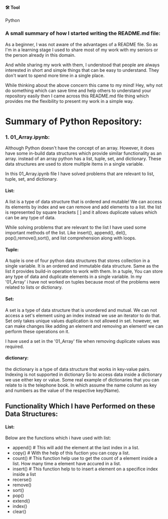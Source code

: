 #### 🛠 Tool
Python


### A small summary of  how I started writing the README.md file:

As a beginner, I was not aware of the advantages of a README file. So as I'm in a learning stage I used to share most of my work with my seniors or the person already in this domain.

And while sharing my work with them, I understood that people are always interested in short and simple things that can be easy to understand. They don't want to spend more time in a single place.

While thinking about the above concern this came to my mind! Hey, why not do something which can save time and help others to understand your repository easily then I came across this README.md file thing which provides me the flexibility to present my work in a simple way.



# Summary of Python Repository:

### 1. 01_Array.ipynb:
       
Although Python doesn't have the concept of an array. However, it does have some in-build data structures which provide similar functionality as an array.
instead of an array python has a list, tuple, set, and dictionary. These data structures are used to store multiple items in a single variable.

In this 01_Array.ipynb file I have solved problems that are relevant to list, tuple, set, and dictionary. 

#### List: 
A list is a type of data structure that is ordered and mutable! We can access its elements by index and we can remove and add elements to a list. the list is represented by square brackets [ ] and it allows duplicate values which can be any type of data.

While solving problems that are relevant to the list I have used some important methods of the list. Like insert(), append(), del(), pop(),remove(),sort(), and list comprehension along with loops.

#### Tuple:
A tuple is one of four python data structures that stores collection in a single variable. It is an ordered and immutable data structure. Same as the list it provides build-in operation to work with them. In a tuple, You can store any type of data and duplicate elements in a single variable. In my '01_Array' i have not worked on tuples because most of the problems were related to lists or dictionary.

#### Set:
A set is a type of data structure that is unordered and mutual. We can not access a set's element using an index instead we use an iterator to do that. Set only takes unique values duplication is not allowed in set. however, we can make changes like adding an element and removing an element! we can perform these operations on it.

I have used a set in the '01_Array' file when removing duplicate values was required.

#### dictionary:

the dictionary is a type of data structure that works in key-value pairs. Indexing is not supported in dictionary So to access data inside a dictionary we use either key or value. Some real example of dictionaries that you can relate to is the telephone book. In which assume the name column as key and numbers as the value of the respective key(Name).

## Functionality Which I have Performed on these Data Structures:

#### List:

Below are the functions which i have used with list:

* append()   # This will add the element at the last index in a list.
* copy()    # With the help of this fuction you can copy a list.
* count()   # This function help use to get the count of a element inside a list. How many time a element have accured in a list.
* insert()  # This function help to to insert a element on a specifice index inside a list
* recerse()
* remove()
* sort()
* pop()
* extend()
* index()
* clear()
